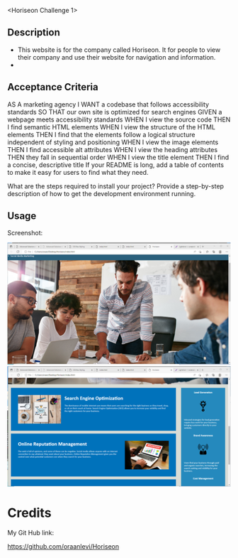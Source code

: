 <Horiseon Challenge 1>

## Description

- This website is for the company called Horiseon. It for people to view their company and use their website for navigation and information.
- 
## Acceptance Criteria

AS A marketing agency
I WANT a codebase that follows accessibility standards
SO THAT our own site is optimized for search engines
GIVEN a webpage meets accessibility standards
WHEN I view the source code
THEN I find semantic HTML elements
WHEN I view the structure of the HTML elements
THEN I find that the elements follow a logical structure independent of styling and positioning
WHEN I view the image elements
THEN I find accessible alt attributes
WHEN I view the heading attributes
THEN they fall in sequential order
WHEN I view the title element
THEN I find a concise, descriptive title
If your README is long, add a table of contents to make it easy for users to find what they need.




What are the steps required to install your project? Provide a step-by-step description of how to get the development environment running.

## Usage

Screenshot:

![Screenshot of the website](./assets/images/website1.png)
![Screenshot of the middle of website](./assets/images/website2.png)

   

# Credits

My Git Hub link:

https://github.com/oraanlevi/Horiseon











